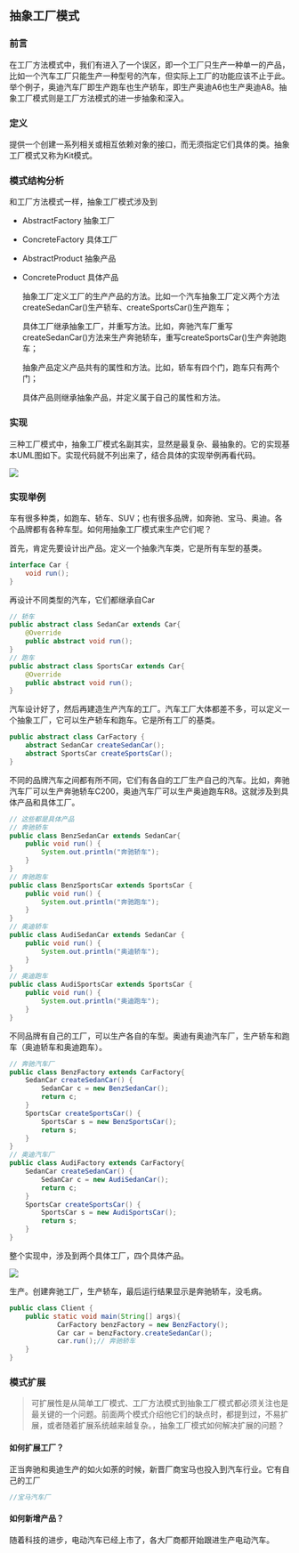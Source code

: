 ## 抽象工厂模式

### 前言

在工厂方法模式中，我们有进入了一个误区，即一个工厂只生产一种单一的产品，比如一个汽车工厂只能生产一种型号的汽车，但实际上工厂的功能应该不止于此。举个例子，奥迪汽车厂即生产跑车也生产轿车，即生产奥迪A6也生产奥迪A8。抽象工厂模式则是工厂方法模式的进一步抽象和深入。

### 定义

提供一个创建一系列相关或相互依赖对象的接口，而无须指定它们具体的类。抽象工厂模式又称为Kit模式。

### 模式结构分析

和工厂方法模式一样，抽象工厂模式涉及到

- AbstractFactory 抽象工厂

- ConcreteFactory 具体工厂

- AbstractProduct 抽象产品

- ConcreteProduct 具体产品

  抽象工厂定义工厂的生产产品的方法。比如一个汽车抽象工厂定义两个方法createSedanCar()生产轿车、createSportsCar()生产跑车；

  具体工厂继承抽象工厂，并重写方法。比如，奔驰汽车厂重写createSedanCar()方法来生产奔驰轿车，重写createSportsCar()生产奔驰跑车；

  抽象产品定义产品共有的属性和方法。比如，轿车有四个门，跑车只有两个门；

  具体产品则继承抽象产品，并定义属于自己的属性和方法。

### 实现

三种工厂模式中，抽象工厂模式名副其实，显然是最复杂、最抽象的。它的实现基本UML图如下。实现代码就不列出来了，结合具体的实现举例再看代码。

![](https://ae01.alicdn.com/kf/HTB1F51Ke8GE3KVjSZFhq6AkaFXa1.jpg)



### 实现举例

车有很多种类，如跑车、轿车、SUV；也有很多品牌，如奔驰、宝马、奥迪。各个品牌都有各种车型。如何用抽象工厂模式来生产它们呢？

首先，肯定先要设计出产品。定义一个抽象汽车类，它是所有车型的基类。

```java
interface Car {
    void run();
}
```

再设计不同类型的汽车，它们都继承自Car

```java
// 轿车
public abstract class SedanCar extends Car{
    @Override
    public abstract void run();
}
// 跑车
public abstract class SportsCar extends Car{
    @Override
    public abstract void run();
}
```

汽车设计好了，然后再建造生产汽车的工厂。汽车工厂大体都差不多，可以定义一个抽象工厂，它可以生产轿车和跑车。它是所有工厂的基类。

```java
public abstract class CarFactory {
    abstract SedanCar createSedanCar();
    abstract SportsCar createSportsCar();
}
```

不同的品牌汽车之间都有所不同，它们有各自的工厂生产自己的汽车。比如，奔驰汽车厂可以生产奔驰轿车C200，奥迪汽车厂可以生产奥迪跑车R8。这就涉及到具体产品和具体工厂。

```java
// 这些都是具体产品
// 奔驰轿车
public class BenzSedanCar extends SedanCar{
    public void run() {
        System.out.println("奔驰轿车");
    }
}
// 奔驰跑车
public class BenzSportsCar extends SportsCar {
    public void run() {
        System.out.println("奔驰跑车");
    }
}
// 奥迪轿车
public class AudiSedanCar extends SedanCar {
    public void run() {
        System.out.println("奥迪轿车");
    }
}
// 奥迪跑车
public class AudiSportsCar extends SportsCar {
    public void run() {
        System.out.println("奥迪跑车");
    }
}
```

不同品牌有自己的工厂，可以生产各自的车型。奥迪有奥迪汽车厂，生产轿车和跑车（奥迪轿车和奥迪跑车）。

```java
// 奔驰汽车厂
public class BenzFactory extends CarFactory{
    SedanCar createSedanCar() {
        SedanCar c = new BenzSedanCar();
        return c;
    }
    SportsCar createSportsCar() {
        SportsCar s = new BenzSportsCar();
        return s;
    }
}
// 奥迪汽车厂
public class AudiFactory extends CarFactory{
    SedanCar createSedanCar() {
        SedanCar c = new AudiSedanCar();
        return c;
    }
    SportsCar createSportsCar() {
        SportsCar s = new AudiSportsCar();
        return s;
    }
}
```

整个实现中，涉及到两个具体工厂，四个具体产品。

![](https://ae01.alicdn.com/kf/HTB1HEaSe8Kw3KVjSZFOq6yrDVXal.jpg)

生产。创建奔驰工厂，生产轿车，最后运行结果显示是奔驰轿车，没毛病。

```java
public class Client {
    public static void main(String[] args){
            CarFactory benzFactory = new BenzFactory();
            Car car = benzFactory.createSedanCar();
            car.run();// 奔驰轿车
    }
}
```

### 模式扩展

> 可扩展性是从简单工厂模式、工厂方法模式到抽象工厂模式都必须关注也是最关键的一个问题。前面两个模式介绍他它们的缺点时，都提到过，不易扩展，或者随着扩展系统越来越复杂。，抽象工厂模式如何解决扩展的问题？ 	

#### 如何扩展工厂？

正当奔驰和奥迪生产的如火如荼的时候，新晋厂商宝马也投入到汽车行业。它有自己的工厂

```java
//宝马汽车厂
```



#### 如何新增产品？

随着科技的进步，电动汽车已经上市了，各大厂商都开始跟进生产电动汽车。